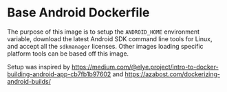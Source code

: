 # Base Android Dockerfile

The purpose of this image is to setup the `ANDROID_HOME` environment variable, download the latest Android SDK command line tools for Linux, and accept all the `sdkmanager` licenses. Other images loading specific platform tools can be based off this image.

Setup was inspired by https://medium.com/@elye.project/intro-to-docker-building-android-app-cb7fb1b97602 and https://azabost.com/dockerizing-android-builds/
